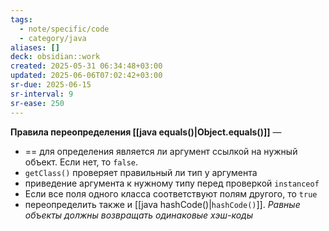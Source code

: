 ```yaml
---
tags:
  - note/specific/code
  - category/java
aliases: []
deck: obsidian::work
created: 2025-05-31 06:34:48+03:00
updated: 2025-06-06T07:02:42+03:00
sr-due: 2025-06-15
sr-interval: 9
sr-ease: 250
---
```


**Правила переопределения [[java equals()|Object.equals()]]**
—
- == для определения является ли аргумент ссылкой на нужный объект. Если нет, то `false`.
- `getClass()` проверяет правильный ли тип у аргумента
- приведение аргумента к нужному типу перед проверкой `instanceof`
- Если все поля одного класса соответствуют полям другого, то `true`
- переопределить также и [[java hashCode()|`hashCode()`]]. *Равные объекты должны возвращать одинаковые хэш-коды*
